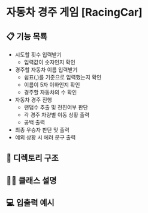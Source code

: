 # 자동차 경주 게임 [RacingCar]

## 📋 기능 목룍
- 시도할 횟수 입력받기
  - 입력값이 숫자인지 확인
- 경주할 자동차 이름 입력받기 
   - 쉼표(,)를 기준으로 입력했는지 확인
   - 이름이 5자 이하인지 확인
   - 경주할 자동차의 수 확인
- 자동차 경주 진행
  - 랜덤수 추출 및 전진여부 판단
  - 각 경주 차량별 이동 상황 출력
  - 공백 출력 
- 최종 우승자 판단 및 출력
- 예외 상황 시 에러 문구 출력

## 📂 디렉토리 구조 

## ✍🏻 클래스 설명

## 💻 입출력 예시